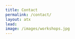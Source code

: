 ```yaml
---
title: Contact
permalink: /contact/
layout: atx
lead:
image: /images/workshops.jpg
---
```


<!--<script type="text/javascript" src="https://cityofaustin.formstack.com/forms/js.php/austin_open_data_support"></script><noscript><a href="https://cityofaustin.formstack.com/forms/austin_open_data_support" title="Online Form">Online Form - Austin Open Data Support</a></noscript> --->

